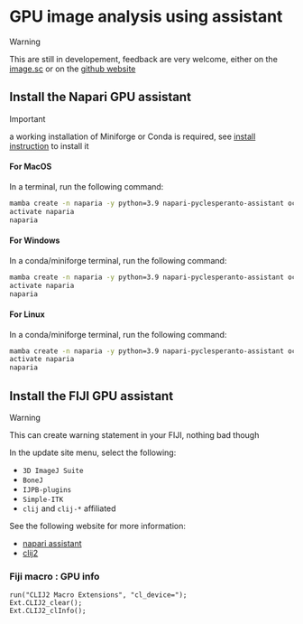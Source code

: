 # GPU image analysis using assistant

> [!WARNING]
> This are still in developement, feedback are very welcome, either on the [image.sc](https://image.sc) or on the [github website](https://github.com/clEsperanto)

## Install the Napari GPU assistant

> [!IMPORTANT]
> a working installation of Miniforge or Conda is required, see [install instruction](./1_to_install_before_the_course.md) to install it

#### For MacOS
In a terminal, run the following command:
```bash
mamba create -n naparia -y python=3.9 napari-pyclesperanto-assistant ocl_icd_wrapper_apple pyqt pyside2
activate naparia
naparia
```

#### For Windows
In a conda/miniforge terminal, run the following command:
```bash
mamba create -n naparia -y python=3.9 napari-pyclesperanto-assistant ocl_icd_wrapper_apple pyqt pyside2
activate naparia
naparia
```

#### For Linux
In a conda/miniforge terminal, run the following command:
```bash
mamba create -n naparia -y python=3.9 napari-pyclesperanto-assistant ocl-icd-system pyqt pyside2
activate naparia
naparia
```

## Install the FIJI GPU assistant

> [!WARNING]
> This can create warning statement in your FIJI, nothing bad though

In the update site menu, select the following:
- `3D ImageJ Suite`
- `BoneJ`
- `IJPB-plugins`
- `Simple-ITK`
- `clij` and `clij-*` affiliated

See the following website for more information:
- [napari assistant](https://github.com/clEsperanto/napari_pyclesperanto_assistant)
- [clij2](https://clij.github.io/)


### Fiji macro : GPU info

```
run("CLIJ2 Macro Extensions", "cl_device=");
Ext.CLIJ2_clear();
Ext.CLIJ2_clInfo();
```
